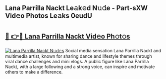 ## Lana Parrilla Nackt Le𝚊k𝚎d N𝚞𝚍e - Part-sXW Vid𝚎o Photos Le𝚊ks 0eudU

# <h2><a href="http://fbao3yf.evod.top/?m=Lana+Parrilla+Nackt">🔗 👉🔴 Lana Parrilla Nackt Vid𝚎o Ph𝚘t𝚘s</a></h2>

[![Lana Parrilla Nackt N𝚞d𝚎s](https://i.imgur.com/8V9OHl7.gif)](http://fbao3yf.evod.top/?m=Lana+Parrilla+Nackt)
Social media sensation Lana Parrilla Nackt and multimedia artist, known for sharing dance and lifestyle themes through viral dance challenges and mini vlogs. A public figure like Lana Parrilla Nackt, with a large following and a strong voice, can inspire and motivate others to make a difference. 
